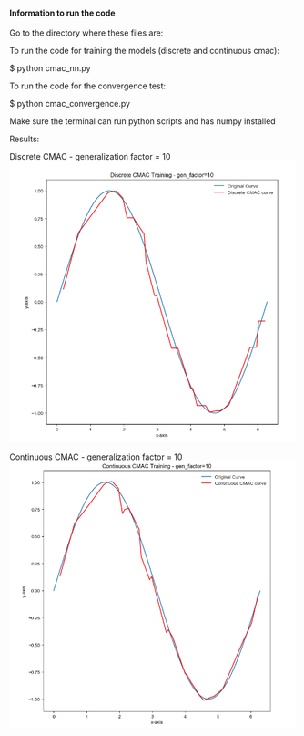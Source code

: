 #### Information to run the code
Go to the directory where these files are:

To run the code for training the models (discrete and continuous cmac):

$ python cmac_nn.py




To run the code for the convergence test:

$ python cmac_convergence.py


Make sure the terminal can run python scripts and has numpy installed

Results:

Discrete CMAC - generalization factor = 10
![Alt text](images/d_cmac_10.png?raw=true "Discrete CMAC")

Continuous CMAC - generalization factor = 10
![Alt text](images/c_cmac_10.png?raw=true "Continuous CMAC")



